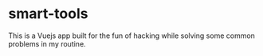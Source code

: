 # smart-tools

This is a Vuejs app built for the fun of hacking while solving some common problems in my routine.

